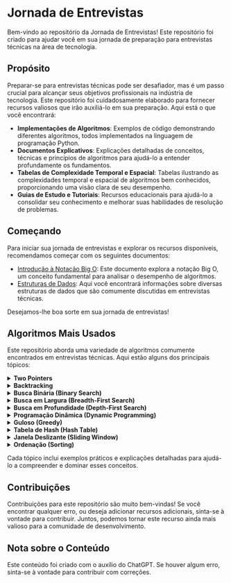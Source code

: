 # Jornada de Entrevistas

Bem-vindo ao repositório da Jornada de Entrevistas! Este repositório foi criado para ajudar você em sua jornada de preparação para entrevistas técnicas na área de tecnologia.

## Propósito

Preparar-se para entrevistas técnicas pode ser desafiador, mas é um passo crucial para alcançar seus objetivos profissionais na indústria de tecnologia. Este repositório foi cuidadosamente elaborado para fornecer recursos valiosos que irão auxiliá-lo em sua preparação. Aqui está o que você encontrará:

- **Implementações de Algoritmos**: Exemplos de código demonstrando diferentes algoritmos, todos implementados na linguagem de programação Python.
- **Documentos Explicativos**: Explicações detalhadas de conceitos, técnicas e princípios de algoritmos para ajudá-lo a entender profundamente os fundamentos.
- **Tabelas de Complexidade Temporal e Espacial**: Tabelas ilustrando as complexidades temporal e espacial de algoritmos bem conhecidos, proporcionando uma visão clara de seu desempenho.
- **Guias de Estudo e Tutoriais**: Recursos educacionais para ajudá-lo a consolidar seu conhecimento e melhorar suas habilidades de resolução de problemas.

## Começando

Para iniciar sua jornada de entrevistas e explorar os recursos disponíveis, recomendamos começar com os seguintes documentos:

- [Introdução à Notação Big O](BIG-O-NOTATION.md): Este documento explora a notação Big O, um conceito fundamental para analisar o desempenho de algoritmos.
- [Estruturas de Dados](DATA-STRUCTURES.md): Aqui você encontrará informações sobre diversas estruturas de dados que são comumente discutidas em entrevistas técnicas.

Desejamos-lhe boa sorte em sua jornada de entrevistas!

## Algoritmos Mais Usados

Este repositório aborda uma variedade de algoritmos comumente encontrados em entrevistas técnicas. Aqui estão alguns dos principais tópicos:

<details>
<summary><b>Two Pointers</b></summary>

- [Trapping Rain Water](two_pointers%2Ftrapping_rain_water.md)
</details>
<details>
<summary><b>Backtracking</b></summary>
</details>
<details>
<summary><b>Busca Binária (Binary Search)</b></summary>
</details>
<details>
<summary><b>Busca em Largura (Breadth-First Search)</b></summary>
</details>
<details>
<summary><b>Busca em Profundidade (Depth-First Search)</b></summary>
</details>
<details>
<summary><b>Programação Dinâmica (Dynamic Programming)</b></summary>
</details>
<details>
<summary><b>Guloso (Greedy)</b></summary>
</details>
<details>
<summary><b>Tabela de Hash (Hash Table)</b></summary>
</details>
<details>
<summary><b>Janela Deslizante (Sliding Window)</b></summary>
</details>
<details>
<summary><b>Ordenação (Sorting)</b></summary>
</details>

Cada tópico inclui exemplos práticos e explicações detalhadas para ajudá-lo a compreender e dominar esses conceitos.

## Contribuições

Contribuições para este repositório são muito bem-vindas! Se você encontrar qualquer erro, ou deseja adicionar recursos adicionais, sinta-se à vontade para contribuir. Juntos, podemos tornar este recurso ainda mais valioso para a comunidade de desenvolvimento.

## Nota sobre o Conteúdo

Este conteúdo foi criado com o auxílio do ChatGPT. Se houver algum erro, sinta-se à vontade para contribuir com correções.
